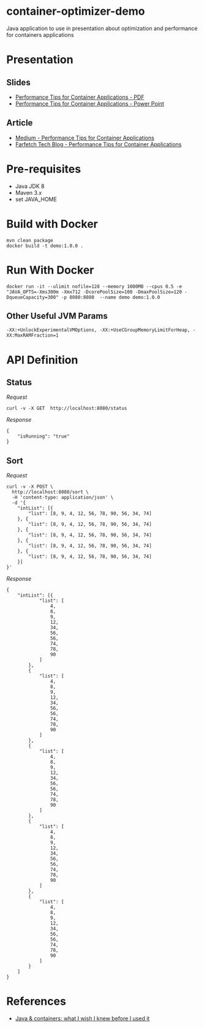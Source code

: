 # container-optimizer-demo
Java application to use in presentation about optimization and performance for containers applications

# Presentation

## Slides 

- [Performance Tips for Container Applications - PDF](Performance%20Tips%20for%20container%20applications.pdf)
- [Performance Tips for Container Applications - Power Point](Performance%20Tips%20for%20container%20applications.pptx)

## Article

- [Medium - Performance Tips for Container Applications](https://medium.com/farfetch-tech-blog/performance-tips-for-container-applications-3de605b43ec6)
- [Farfetch Tech Blog - Performance Tips for Container Applications](https://www.farfetchtechblog.com/en/blog/post/performance-tips-for-container-applications/)

# Pre-requisites

- Java JDK 8
- Maven 3.x
- set JAVA_HOME

# Build with Docker

```
mvn clean package
docker build -t demo:1.0.0 .
```

# Run With Docker

```
docker run -it --ulimit nofile=128 --memory 1000MB --cpus 0.5 -e "JAVA_OPTS=-Xms300m -Xmx712 -DcorePoolSize=100 -DmaxPoolSize=120 -DqueueCapacity=300" -p 8080:8080  --name demo demo:1.0.0 
```

## Other Useful JVM Params

```
-XX:+UnlockExperimentalVMOptions, -XX:+UseCGroupMemoryLimitForHeap, -XX:MaxRAMFraction=1
```

# API Definition

## Status

*Request* 

```
curl -v -X GET  http://localhost:8080/status
```

*Response*

```
{
    "isRunning": "true"
}
```

## Sort

*Request*

```
curl -v -X POST \
  http://localhost:8080/sort \
  -H 'content-type: application/json' \
  -d '{
	"intList": [{
		"list": [8, 9, 4, 12, 56, 78, 90, 56, 34, 74]
	}, {
		"list": [8, 9, 4, 12, 56, 78, 90, 56, 34, 74]
	}, {
		"list": [8, 9, 4, 12, 56, 78, 90, 56, 34, 74]
	}, {
		"list": [8, 9, 4, 12, 56, 78, 90, 56, 34, 74]
	}, {
		"list": [8, 9, 4, 12, 56, 78, 90, 56, 34, 74]
	}]
}'
```

*Response*

```
{
	"intList": [{
			"list": [
				4,
				8,
				9,
				12,
				34,
				56,
				56,
				74,
				78,
				90
			]
		},
		{
			"list": [
				4,
				8,
				9,
				12,
				34,
				56,
				56,
				74,
				78,
				90
			]
		},
		{
			"list": [
				4,
				8,
				9,
				12,
				34,
				56,
				56,
				74,
				78,
				90
			]
		},
		{
			"list": [
				4,
				8,
				9,
				12,
				34,
				56,
				56,
				74,
				78,
				90
			]
		},
		{
			"list": [
				4,
				8,
				9,
				12,
				34,
				56,
				56,
				74,
				78,
				90
			]
		}
	]
}
```

# References

* [Java & containers: what I wish I knew before I used it](https://eldermoraes.com/java-containers-what-i-wish-i-knew-before-i-used-it/)
